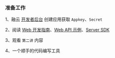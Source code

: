 ### 准备工作

1、融云 [开发者后台](http://developer.rongcloud.cn/) 创建应用获取 `Appkey`、`Secret`

2、阅读 [Web 开发指南](http://www.rongcloud.cn/docs/web.html)、[Web API 示例](http://www.rongcloud.cn/docs/web_api_demo.html)、[Server SDK](http://rongcloud.github.io/server-sdk-nodejs/docs/v1/)

3、观看 `第二讲` 内容

4、一个顺手的代码编写工具
